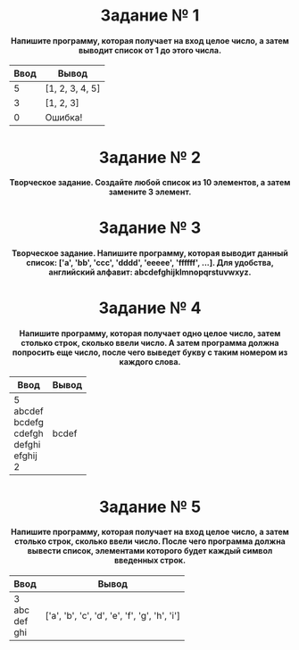 <h1 align="center">Задание № 1</h1>

<h4 align="center">Напишите программу, которая получает на вход целое число, а затем выводит список от 1 до этого числа.</h4>

| Ввод | Вывод |
|----------|----------|
| 5 | [1, 2, 3, 4, 5] |
| 3 | [1, 2, 3] |
| 0 | Ошибка! |

<h1 align="center">Задание № 2</h1>

<h4 align="center">Творческое задание. Создайте любой список из 10 элементов, а затем замените 3 элемент.</h4>

<h1 align="center">Задание № 3</h1>

<h4 align="center">Творческое задание. Напишите программу, которая выводит данный список: ['a', 'bb', 'ccc', 'dddd', 'eeeee', 'ffffff', ...]. Для удобства, английский алфавит: abcdefghijklmnopqrstuvwxyz.</h4>

<h1 align="center">Задание № 4</h1>

<h4 align="center">Напишите программу, которая получает одно целое число, затем столько строк, сколько ввели число. А затем программа должна попросить еще число, после чего выведет букву с таким номером из каждого слова.</h4>

| Ввод | Вывод |
|----------|----------|
| 5</br>abcdef</br>bcdefg</br>cdefgh</br>defghi</br>efghij</br>2 | bcdef |

<h1 align="center">Задание № 5</h1>

<h4 align="center">Напишите программу, которая получает на вход целое число, а затем столько строк, сколько ввели число. После чего программа должна вывести список, элементами которого будет каждый символ введенных строк.</h4>

| Ввод | Вывод |
|----------|----------|
| 3</br>abc</br>def</br>ghi | ['a', 'b', 'c', 'd', 'e', 'f', 'g', 'h', 'i'] |
